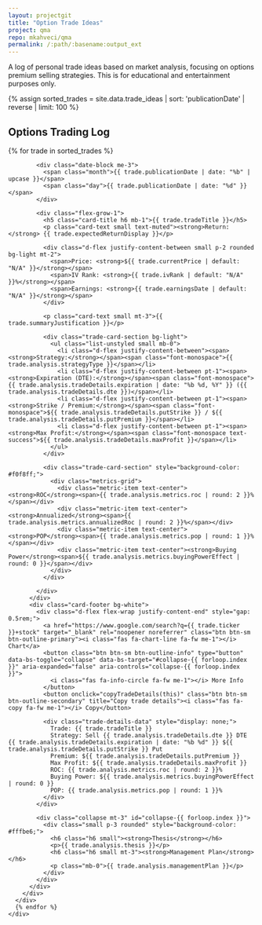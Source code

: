 ```yaml
---
layout: projectgit
title: "Option Trade Ideas"
project: qma
repo: mkahveci/qma
permalink: /:path/:basename:output_ext
---
```


<style>
  /* Style for the date block on the left of each card */
  .date-block {
    width: 70px;
    height: 70px;
    flex-shrink: 0;
    display: flex;
    flex-direction: column;
    align-items: center;
    justify-content: center;
    background-color: #f8f9fa;
    color: #495057;
    font-weight: bold;
    border-radius: 0.375rem;
    text-align: center;
    line-height: 1.2;
    border: 1px solid #dee2e6;
  }
  .date-block .month {
    font-size: 0.9rem;
    display: block;
  }
  .date-block .day {
    font-size: 1.6rem;
    display: block;
  }
  .trade-card-section {
    padding: 0.75rem;
    border-radius: 0.25rem;
    margin-top: 0.75rem;
  }
  .metrics-grid {
    display: grid;
    grid-template-columns: repeat(auto-fit, minmax(120px, 1fr));
    gap: 0.5rem;
    font-size: 0.8rem;
  }
  .metric-item {
    padding: 0.25rem 0.5rem;
    background-color: #fff;
    border-radius: 0.25rem;
    border: 1px solid #e9ecef;
  }
  .metric-item strong {
    display: block;
    color: #6c757d;
    font-size: 0.75rem;
  }
  .font-monospace {
      font-size: 0.9em;
  }
</style>

<div class="container my-5">

  <div class="text-center mb-5">
    <p class="lead col-lg-8 mx-auto">
      A log of personal trade ideas based on market analysis, focusing on options premium selling strategies. This is for educational and entertainment purposes only.
    </p>
  </div>

{% assign sorted_trades = site.data.trade_ideas | sort: 'publicationDate' | reverse | limit: 100 %}

  <section id="trades">
    <h2 class="display-6 mb-4 mt-5"><i class="fas fa-chart-line fa-fw text-muted me-2"></i> Options Trading Log</h2>
    <div class="row row-cols-1 g-4">
      {% for trade in sorted_trades %}
      <div class="col">
        <div class="card h-100 shadow-sm">
          <div class="card-body d-flex">

            <div class="date-block me-3">
              <span class="month">{{ trade.publicationDate | date: "%b" | upcase }}</span>
              <span class="day">{{ trade.publicationDate | date: "%d" }}</span>
            </div>
            
            <div class="flex-grow-1">
              <h5 class="card-title h6 mb-1">{{ trade.tradeTitle }}</h5>
              <p class="card-text small text-muted"><strong>Return:</strong> {{ trade.expectedReturnDisplay }}</p>

              <div class="d-flex justify-content-between small p-2 rounded bg-light mt-2">
                <span>Price: <strong>${{ trade.currentPrice | default: "N/A" }}</strong></span>
                <span>IV Rank: <strong>{{ trade.ivRank | default: "N/A" }}%</strong></span>
                <span>Earnings: <strong>{{ trade.earningsDate | default: "N/A" }}</strong></span>
              </div>
              
              <p class="card-text small mt-3">{{ trade.summaryJustification }}</p>

              <div class="trade-card-section bg-light">
                <ul class="list-unstyled small mb-0">
                  <li class="d-flex justify-content-between"><span><strong>Strategy:</strong></span><span class="font-monospace">{{ trade.analysis.strategyType }}</span></li>
                  <li class="d-flex justify-content-between pt-1"><span><strong>Expiration (DTE):</strong></span><span class="font-monospace">{{ trade.analysis.tradeDetails.expiration | date: "%b %d, %Y" }} ({{ trade.analysis.tradeDetails.dte }})</span></li>
                  <li class="d-flex justify-content-between pt-1"><span><strong>Strike / Premium:</strong></span><span class="font-monospace">${{ trade.analysis.tradeDetails.putStrike }} / ${{ trade.analysis.tradeDetails.putPremium }}</span></li>
                  <li class="d-flex justify-content-between pt-1"><span><strong>Max Profit:</strong></span><span class="font-monospace text-success">${{ trade.analysis.tradeDetails.maxProfit }}</span></li>
                </ul>
              </div>

              <div class="trade-card-section" style="background-color: #f0f8ff;">
                <div class="metrics-grid">
                  <div class="metric-item text-center"><strong>ROC</strong><span>{{ trade.analysis.metrics.roc | round: 2 }}%</span></div>
                  <div class="metric-item text-center"><strong>Annualized</strong><span>{{ trade.analysis.metrics.annualizedRoc | round: 2 }}%</span></div>
                  <div class="metric-item text-center"><strong>POP</strong><span>{{ trade.analysis.metrics.pop | round: 1 }}%</span></div>
                  <div class="metric-item text-center"><strong>Buying Power</strong><span>${{ trade.analysis.metrics.buyingPowerEffect | round: 0 }}</span></div>
                </div>
              </div>
              
            </div>
          </div>
          <div class="card-footer bg-white">
            <div class="d-flex flex-wrap justify-content-end" style="gap: 0.5rem;">
              <a href="https://www.google.com/search?q={{ trade.ticker }}+stock" target="_blank" rel="noopener noreferrer" class="btn btn-sm btn-outline-primary"><i class="fas fa-chart-line fa-fw me-1"></i> Chart</a>
              <button class="btn btn-sm btn-outline-info" type="button" data-bs-toggle="collapse" data-bs-target="#collapse-{{ forloop.index }}" aria-expanded="false" aria-controls="collapse-{{ forloop.index }}">
                <i class="fas fa-info-circle fa-fw me-1"></i> More Info
              </button>
              <button onclick="copyTradeDetails(this)" class="btn btn-sm btn-outline-secondary" title="Copy trade details"><i class="fas fa-copy fa-fw me-1"></i> Copy</button>
              
              <div class="trade-details-data" style="display: none;">
                Trade: {{ trade.tradeTitle }}
                Strategy: Sell {{ trade.analysis.tradeDetails.dte }} DTE {{ trade.analysis.tradeDetails.expiration | date: "%b %d" }} ${{ trade.analysis.tradeDetails.putStrike }} Put
                Premium: ${{ trade.analysis.tradeDetails.putPremium }}
                Max Profit: ${{ trade.analysis.tradeDetails.maxProfit }}
                ROC: {{ trade.analysis.metrics.roc | round: 2 }}%
                Buying Power: ${{ trade.analysis.metrics.buyingPowerEffect | round: 0 }}
                POP: {{ trade.analysis.metrics.pop | round: 1 }}%
              </div>
            </div>
            
            <div class="collapse mt-3" id="collapse-{{ forloop.index }}">
              <div class="small p-3 rounded" style="background-color: #fffbe6;">
                <h6 class="h6 small"><strong>Thesis</strong></h6>
                <p>{{ trade.analysis.thesis }}</p>
                <h6 class="h6 small mt-3"><strong>Management Plan</strong></h6>
                <p class="mb-0">{{ trade.analysis.managementPlan }}</p>
              </div>
            </div>
          </div>
        </div>
      </div>
      {% endfor %}
    </div>
  </section>
</div>

<script>
  function copyTradeDetails(button) {
    // Correctly selects the next sibling element which holds the data
    const detailsContainer = button.nextElementSibling; 
    const detailsText = detailsContainer.textContent.trim().replace(/\s+/g, ' ');

    navigator.clipboard.writeText(detailsText).then(() => {
      const originalIcon = button.innerHTML;
      button.innerHTML = '<i class="fas fa-check fa-fw me-1"></i> Copied!';
      button.classList.replace('btn-outline-secondary', 'btn-success');
      
      setTimeout(() => {
        button.innerHTML = originalIcon;
        button.classList.replace('btn-success', 'btn-outline-secondary');
      }, 2000);
    }).catch(err => {
      console.error('Failed to copy text: ', err);
    });
  }
</script>